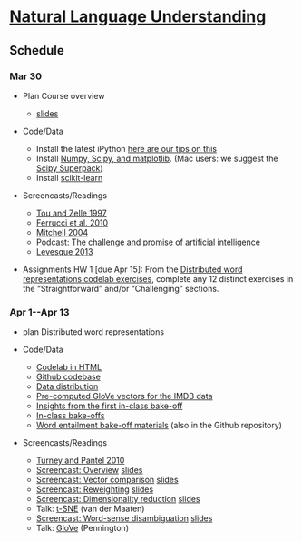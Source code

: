 # [Natural Language Understanding](http://web.stanford.edu/class/cs224u/index.html)

## Schedule

### Mar 30
+ Plan
Course overview  
  + [slides](http://web.stanford.edu/class/cs224u/materials/cs224u-2015-intro.pdf)

+ Code/Data
  + Install the latest iPython [here are our tips on this](http://web.stanford.edu/class/cs224u/materials/installing-ipython.txt)
  + Install [Numpy, Scipy, and matplotlib](http://www.scipy.org/install.html). (Mac users: we suggest the [Scipy Superpack](http://stronginference.com/ScipySuperpack/))
  + Install [scikit-learn](http://scikit-learn.org/)

+ Screencasts/Readings
  + [Tou and Zelle 1997](http://www.aaai.org/ojs/index.php/aimagazine/article/view/1321)
  + [Ferrucci et al. 2010](http://web.stanford.edu/class/cs224u/restricted/ferrucci.pdf)
  + [Mitchell 2004](http://www.ai.rutgers.edu/aaai25/mitchell.htm)
  + [Podcast: The challenge and promise of artificial intelligence](http://www.kqed.org/a/radiospecials/R201111302000)
  + [Levesque 2013](http://www.cs.toronto.edu/~hector/Papers/ijcai-13-paper.pdf)

+ Assignments
HW 1 [due Apr 15]: From the [Distributed word representations codelab exercises](https://web.stanford.edu/class/cs224u/materials/distributedwordreps.html#Exercises), complete any 12 distinct exercises in the “Straightforward” and/or “Challenging” sections.

### Apr 1--Apr 13
+ plan
Distributed word representations

+ Code/Data
  + [Codelab in HTML](http://web.stanford.edu/class/cs224u/materials/distributedwordreps.html)
  + [Github codebase](https://github.com/cgpotts/cs224u)
  + [Data distribution](http://web.stanford.edu/class/cs224u/data/distributedwordreps-data.zip)
  + [Pre-computed GloVe vectors for the IMDB data](http://web.stanford.edu/class/cs224u/materials/imdb-glove.pickle)
  + [Insights from the first in-class bake-off](https://docs.google.com/document/d/14HkgUPdygIkJmTA4Vj2dDCi38-pF8R84TEtIojpf94o/edit?usp=sharing)
  + [In-class bake-offs](http://web.stanford.edu/class/cs224u/materials/cs224u-2015-wordrep-bakeoffs.pdf)
  + [Word entailment bake-off materials](http://web.stanford.edu/class/cs224u/materials/wordentail.zip) (also in the Github repository)

+ Screencasts/Readings
  + [Turney and Pantel 2010](http://www.jair.org/media/2934/live-2934-4846-jair.pdf)
  + [Screencast: Overview](https://youtu.be/gtuhPq0Xyno) [slides](http://web.stanford.edu/class/cs224u/materials/cs224u-2015-vsm-overview.pdf)
  + [Screencast: Vector comparison](https://youtu.be/LYH93YnhuyQ) [slides](http://web.stanford.edu/class/cs224u/materials/cs224u-2015-vsm-veccompare.pdf)
  + [Screencast: Reweighting](https://youtu.be/WFySbJ3FGcM) [slides](http://web.stanford.edu/class/cs224u/materials/cs224u-2015-vsm-weighting.pdf)
  + [Screencast: Dimensionality reduction](https://youtu.be/qSA9v7ZkC7Q) [slides](http://web.stanford.edu/class/cs224u/materials/cs224u-2015-vsm-disambiguation.pdf)
  + Talk: [t-SNE](https://www.youtube.com/watch?v=RJVL80Gg3lA) (van der Maaten)
  + [Screencast: Word-sense disambiguation](https://youtu.be/DEMn10hzXX4) [slides](http://web.stanford.edu/class/cs224u/materials/cs224u-2015-vsm-disambiguation.pdf)
  + Talk: [GloVe](https://www.youtube.com/watch?v=RyTpzZQrHCs) (Pennington)
